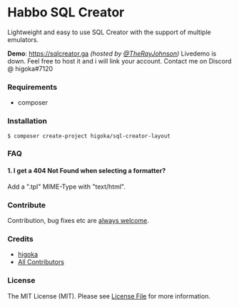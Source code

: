# Habbo SQL Creator
Lightweight and easy to use SQL Creator with the support of multiple emulators.

**Demo**: https://sqlcreator.ga *(hosted by [@TheRayJohnson](https://github.com/TheRayJohnson))*
Livedemo is down. Feel free to host it and i will link your account. Contact me on Discord @ higoka#7120 

### Requirements
- composer

### Installation
```shell
$ composer create-project higoka/sql-creator-layout
```
### FAQ
#### 1. I get a 404 Not Found when selecting a formatter?
Add a ".tpl" MIME-Type with "text/html".
   
### Contribute
Contribution, bug fixes etc are [always welcome](https://github.com/higoka/sql-creator-layout/issues/new).

### Credits
- [higoka](https://github.com/higoka)
- [All Contributors](https://github.com/higoka/sql-creator-layout/contributors)

### License
The MIT License (MIT).
Please see [License File](https://github.com/higoka/sql-creator-layout/blob/master/LICENSE) for more information.
